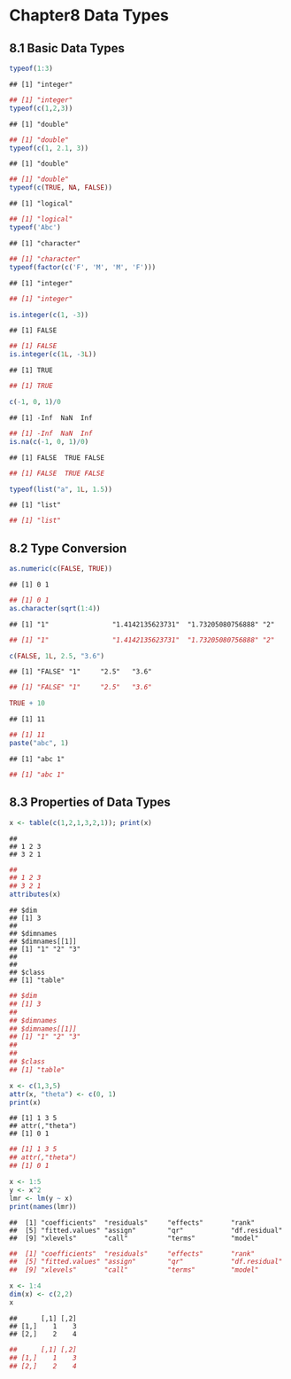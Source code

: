 Chapter8 Data Types
================

## 8.1 Basic Data Types

``` r
typeof(1:3)
```

    ## [1] "integer"

``` r
## [1] "integer"
typeof(c(1,2,3))
```

    ## [1] "double"

``` r
## [1] "double"
typeof(c(1, 2.1, 3))
```

    ## [1] "double"

``` r
## [1] "double"
typeof(c(TRUE, NA, FALSE))
```

    ## [1] "logical"

``` r
## [1] "logical"
typeof('Abc')
```

    ## [1] "character"

``` r
## [1] "character"
typeof(factor(c('F', 'M', 'M', 'F')))
```

    ## [1] "integer"

``` r
## [1] "integer"
```

``` r
is.integer(c(1, -3))
```

    ## [1] FALSE

``` r
## [1] FALSE
is.integer(c(1L, -3L))
```

    ## [1] TRUE

``` r
## [1] TRUE
```

``` r
c(-1, 0, 1)/0
```

    ## [1] -Inf  NaN  Inf

``` r
## [1] -Inf  NaN  Inf
is.na(c(-1, 0, 1)/0)
```

    ## [1] FALSE  TRUE FALSE

``` r
## [1] FALSE  TRUE FALSE
```

``` r
typeof(list("a", 1L, 1.5))
```

    ## [1] "list"

``` r
## [1] "list"
```

## 8.2 Type Conversion

``` r
as.numeric(c(FALSE, TRUE))
```

    ## [1] 0 1

``` r
## [1] 0 1
as.character(sqrt(1:4))
```

    ## [1] "1"                "1.4142135623731"  "1.73205080756888" "2"

``` r
## [1] "1"                "1.4142135623731"  "1.73205080756888" "2"
```

``` r
c(FALSE, 1L, 2.5, "3.6")
```

    ## [1] "FALSE" "1"     "2.5"   "3.6"

``` r
## [1] "FALSE" "1"     "2.5"   "3.6"
```

``` r
TRUE + 10
```

    ## [1] 11

``` r
## [1] 11
paste("abc", 1)
```

    ## [1] "abc 1"

``` r
## [1] "abc 1"
```

## 8.3 Properties of Data Types

``` r
x <- table(c(1,2,1,3,2,1)); print(x)
```

    ## 
    ## 1 2 3 
    ## 3 2 1

``` r
## 
## 1 2 3 
## 3 2 1
attributes(x)
```

    ## $dim
    ## [1] 3
    ## 
    ## $dimnames
    ## $dimnames[[1]]
    ## [1] "1" "2" "3"
    ## 
    ## 
    ## $class
    ## [1] "table"

``` r
## $dim
## [1] 3
## 
## $dimnames
## $dimnames[[1]]
## [1] "1" "2" "3"
## 
## 
## $class
## [1] "table"
```

``` r
x <- c(1,3,5)
attr(x, "theta") <- c(0, 1)
print(x)
```

    ## [1] 1 3 5
    ## attr(,"theta")
    ## [1] 0 1

``` r
## [1] 1 3 5
## attr(,"theta")
## [1] 0 1
```

``` r
x <- 1:5
y <- x^2
lmr <- lm(y ~ x)
print(names(lmr))
```

    ##  [1] "coefficients"  "residuals"     "effects"       "rank"         
    ##  [5] "fitted.values" "assign"        "qr"            "df.residual"  
    ##  [9] "xlevels"       "call"          "terms"         "model"

``` r
##  [1] "coefficients"  "residuals"     "effects"       "rank"         
##  [5] "fitted.values" "assign"        "qr"            "df.residual"  
##  [9] "xlevels"       "call"          "terms"         "model"
```

``` r
x <- 1:4
dim(x) <- c(2,2)
x
```

    ##      [,1] [,2]
    ## [1,]    1    3
    ## [2,]    2    4

``` r
##      [,1] [,2]
## [1,]    1    3
## [2,]    2    4
```
